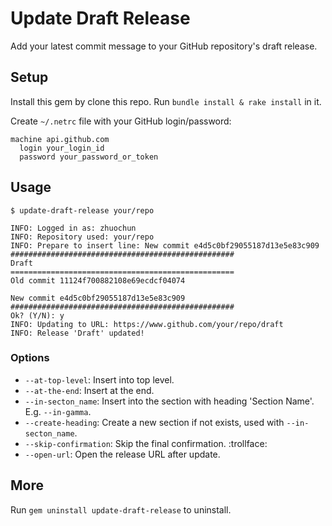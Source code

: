 # Update Draft Release

Add your latest commit message to your GitHub repository's draft release.

## Setup

Install this gem by clone this repo. Run `bundle install & rake install` in it.

Create `~/.netrc` file with your GitHub login/password:

```
machine api.github.com
  login your_login_id
  password your_password_or_token
```

## Usage

```
$ update-draft-release your/repo

INFO: Logged in as: zhuochun
INFO: Repository used: your/repo
INFO: Prepare to insert line: New commit e4d5c0bf29055187d13e5e83c909
##################################################
Draft
==================================================
Old commit 11124f700882108e69ecdcf04074

New commit e4d5c0bf29055187d13e5e83c909
##################################################
Ok? (Y/N): y
INFO: Updating to URL: https://www.github.com/your/repo/draft
INFO: Release 'Draft' updated!
```

### Options

- `--at-top-level`: Insert into top level.
- `--at-the-end`: Insert at the end.
- `--in-secton_name`: Insert into the section with heading 'Section Name'. E.g. `--in-gamma`.
- `--create-heading`: Create a new section if not exists, used with `--in-secton_name`.
- `--skip-confirmation`: Skip the final confirmation. :trollface:
- `--open-url`: Open the release URL after update.

## More

Run `gem uninstall update-draft-release` to uninstall.
